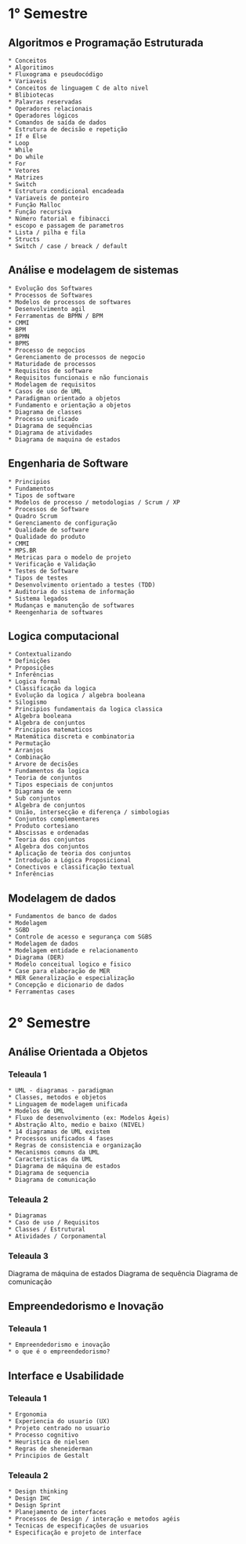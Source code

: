 # 1° Semestre

## Algoritmos e Programação Estruturada

    * Conceitos
    * Algoritimos
    * Fluxograma e pseudocódigo
    * Variaveis
    * Conceitos de linguagem C de alto nivel
    * Blibiotecas
    * Palavras reservadas
    * Operadores relacionais
    * Operadores lógicos
    * Comandos de saída de dados
    * Estrutura de decisão e repetição
    * If e Else
    * Loop
    * While
    * Do while
    * For
    * Vetores
    * Matrizes
    * Switch
    * Estrutura condicional encadeada
    * Variaveis de ponteiro
    * Função Malloc
    * Função recursiva
    * Número fatorial e fibinacci
    * escopo e passagem de parametros
    * Lista / pilha e fila
    * Structs
    * Switch / case / breack / default

## Análise e modelagem de sistemas

    * Evolução dos Softwares
    * Processos de Softwares
    * Modelos de processos de softwares
    * Desenvolvimento agil
    * Ferramentas de BPMN / BPM
    * CMMI
    * BPM
    * BPMN
    * BPMS
    * Processo de negocios
    * Gerenciamento de processos de negocio
    * Maturidade de processos
    * Requisitos de software
    * Requisitos funcionais e não funcionais
    * Modelagem de requisitos
    * Casos de uso de UML
    * Paradigman orientado a objetos
    * Fundamento e orientação a objetos
    * Diagrama de classes
    * Processo unificado
    * Diagrama de sequências
    * Diagrama de atividades
    * Diagrama de maquina de estados

## Engenharia de Software

    * Principios
    * Fundamentos
    * Tipos de software
    * Modelos de processo / metodologias / Scrum / XP
    * Processos de Software
    * Quadro Scrum
    * Gerenciamento de configuração
    * Qualidade de software
    * Qualidade do produto
    * CMMI
    * MPS.BR
    * Metricas para o modelo de projeto
    * Verificação e Validação
    * Testes de Software
    * Tipos de testes
    * Desenvolvimento orientado a testes (TDD)
    * Auditoria do sistema de informação
    * Sistema legados
    * Mudanças e manutenção de softwares
    * Reengenharia de softwares

## Logica computacional

    * Contextualizando
    * Definições
    * Proposições
    * Inferências
    * Logica formal
    * Classificação da logica
    * Evolução da logica / algebra booleana
    * Silogismo
    * Principios fundamentais da logica classica
    * Algebra booleana
    * Algebra de conjuntos
    * Principios matematicos
    * Matemática discreta e combinatoria
    * Permutação
    * Arranjos
    * Combinação
    * Arvore de decisões
    * Fundamentos da logica
    * Teoria de conjuntos
    * Tipos especiais de conjuntos
    * Diagrama de venn
    * Sub conjuntos
    * Algebra de conjuntos
    * União, intersecção e diferença / simbologias
    * Conjuntos complementares
    * Produto cortesiano
    * Abscissas e ordenadas
    * Teoria dos conjuntos
    * Algebra dos conjuntos
    * Aplicação de teoria dos conjuntos
    * Introdução a Lógica Proposicional
    * Conectivos e classificação textual
    * Inferências

## Modelagem de dados

    * Fundamentos de banco de dados
    * Modelagem
    * SGBD
    * Controle de acesso e segurança com SGBS
    * Modelagem de dados
    * Modelagem entidade e relacionamento
    * Diagrama (DER)
    * Modelo conceitual logico e fisico
    * Case para elaboração de MER
    * MER Generalização e especialização
    * Concepção e dicionario de dados
    * Ferramentas cases

# 2° Semestre

## Análise Orientada a Objetos

### Teleaula 1

    * UML - diagramas - paradigman
    * Classes, metodos e objetos
    * Linguagem de modelagem unificada
    * Modelos de UML
    * Fluxo de desenvolvimento (ex: Modelos Àgeis)
    * Abstração Alto, medio e baixo (NIVEL)
    * 14 diagramas de UML existem
    * Processos unificados 4 fases
    * Regras de consistencia e organização
    * Mecanismos comuns da UML
    * Caracteristicas da UML
    * Diagrama de máquina de estados
    * Diagrama de sequencia
    * Diagrama de comunicação

### Teleaula 2

    * Diagramas
    * Caso de uso / Requisitos
    * Classes / Estrutural
    * Atividades / Corponamental 
    
### Teleaula 3

   Diagrama de máquina de estados
   Diagrama de sequência
   Diagrama de comunicação

## Empreendedorismo e Inovação

### Teleaula 1

    * Empreendedorismo e inovação
    * o que é o empreendedorismo?

## Interface e Usabilidade

### Teleaula 1

    * Ergonomia
    * Experiencia do usuario (UX)
    * Projeto centrado no usuario
    * Processo cognitivo
    * Heuristica de nielsen
    * Regras de sheneiderman
    * Principios de Gestalt

### Teleaula 2

    * Design thinking
    * Design IHC
    * Design Sprint
    * Planejamento de interfaces
    * Processos de Design / interação e metodos agéis
    * Tecnicas de especificações de usuarios
    * Especificação e projeto de interface
